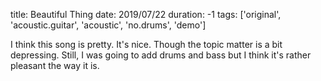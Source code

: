 title: Beautiful Thing
date: 2019/07/22
duration: -1
tags: ['original', 'acoustic.guitar', 'acoustic', 'no.drums', 'demo']

I think this song is pretty. It's nice. Though the topic matter is a bit depressing. Still, I was going to add drums and bass but I think it's rather pleasant the way it is.